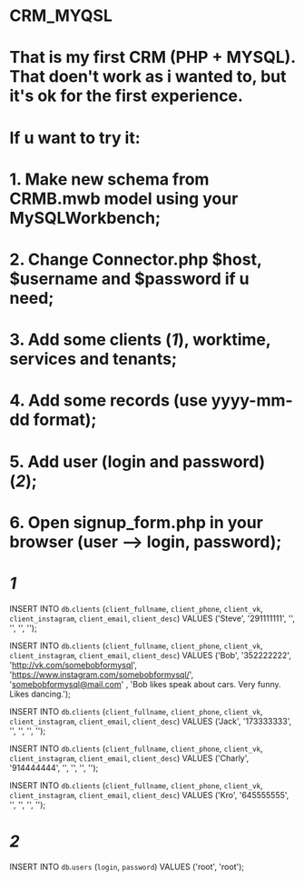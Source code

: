 # CRM_MYQSL
# That is my first CRM (PHP + MYSQL). That doen't work as i wanted to, but it's ok for the first experience.
# If u want to try it:
# 1. Make new schema from CRMB.mwb model using your MySQLWorkbench;
# 2. Change Connector.php $host, $username and $password if u need;
# 3. Add some clients (*1*), worktime, services and tenants;
# 4. Add some records (use yyyy-mm-dd format);
# 5. Add user (login and password) (*2*);
# 6. Open signup_form.php in your browser (user --> login, password);
# *1* 

INSERT INTO `db`.`clients`
(`client_fullname`,
`client_phone`,
`client_vk`,
`client_instagram`,
`client_email`,
`client_desc`)
VALUES
('Steve',
'291111111',
'', '', '', '');

INSERT INTO `db`.`clients`
(`client_fullname`,
`client_phone`,
`client_vk`,
`client_instagram`,
`client_email`,
`client_desc`)
VALUES
('Bob',
'352222222',
'http://vk.com/somebobformysql',
'https://www.instagram.com/somebobformysql/',
'somebobformysql@mail.com' ,
'Bob likes speak about cars. Very funny. Likes dancing.');

INSERT INTO `db`.`clients`
(`client_fullname`,
`client_phone`,
`client_vk`,
`client_instagram`,
`client_email`,
`client_desc`)
VALUES
('Jack',
'173333333',
'', '', '', '');

INSERT INTO `db`.`clients`
(`client_fullname`,
`client_phone`,
`client_vk`,
`client_instagram`,
`client_email`,
`client_desc`)
VALUES
('Charly',
'914444444',
'', '', '', '');

INSERT INTO `db`.`clients`
(`client_fullname`,
`client_phone`,
`client_vk`,
`client_instagram`,
`client_email`,
`client_desc`)
VALUES
('Kro',
'645555555',
'', '', '', '');

# *2*

INSERT INTO `db`.`users`
(`login`,
`password`)
VALUES
('root',
 'root');
